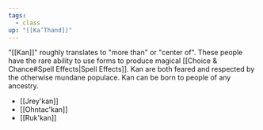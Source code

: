 ```yaml
---
tags:
  - class
up: "[[Ka’Thand]]"
---
```

"[[Kan]]" roughly translates to "more than" or "center of". These people have the rare ability to use forms to produce magical [[Choice & Chance#Spell Effects|Spell Effects]]. Kan are both feared and respected by the otherwise mundane populace. Kan can be born to people of any ancestry. 

- [[Jrey'kan]] 
- [[Ohntac'kan]] 
- [[Ruk'kan]] 